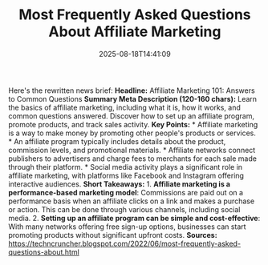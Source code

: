 ﻿---
title: "Most Frequently Asked Questions About Affiliate Marketing"
date: "2025-08-18T14:41:09"
category: "Markets"
summary: ""
slug: "most frequently asked questions about affiliate marketing"
source_urls:
  - "https://techncruncher.blogspot.com/2022/06/most-frequently-asked-questions-about.html"
seo:
  title: "Most Frequently Asked Questions About Affiliate Marketing | Hash n Hedge"
  description: ""
  keywords: ["news", "markets", "brief"]
---
Here's the rewritten news brief:  **Headline:** Affiliate Marketing 101: Answers to Common Questions  **Summary Meta Description (120-160 chars):** Learn the basics of affiliate marketing, including what it is, how it works, and common questions answered. Discover how to set up an affiliate program, promote products, and track sales activity.  **Key Points:**  * Affiliate marketing is a way to make money by promoting other people's products or services. * An affiliate program typically includes details about the product, commission levels, and promotional materials. * Affiliate networks connect publishers to advertisers and charge fees to merchants for each sale made through their platform. * Social media activity plays a significant role in affiliate marketing, with platforms like Facebook and Instagram offering interactive audiences.  **Short Takeaways:**  1. **Affiliate marketing is a performance-based marketing model**: Commissions are paid out on a performance basis when an affiliate clicks on a link and makes a purchase or action. This can be done through various channels, including social media. 2. **Setting up an affiliate program can be simple and cost-effective**: With many networks offering free sign-up options, businesses can start promoting products without significant upfront costs.  **Sources:**  https://techncruncher.blogspot.com/2022/06/most-frequently-asked-questions-about.html 
